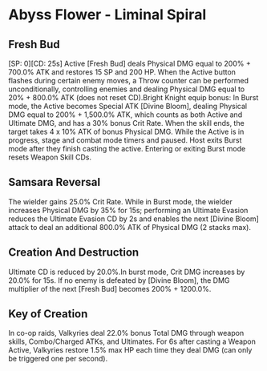 # Abyss Flower - Liminal Spiral

## Fresh Bud

[SP: 0][CD: 25s] Active [Fresh Bud] deals Physical DMG equal to 200% + 700.0% ATK and restores 15 SP and 200 HP.
When the Active button flashes during certain enemy moves, a Throw counter can be performed unconditionally, controlling enemies and dealing Physical DMG equal to 20% + 800.0% ATK (does not reset CD).Bright Knight equip bonus: In Burst mode, the Active becomes Special ATK [Divine Bloom], dealing Physical DMG equal to 200% + 1,500.0% ATK, which counts as both Active and Ultimate DMG, and has a 30% bonus Crit Rate. When the skill ends, the target takes 4 x 10% ATK of bonus Physical DMG. While the Active is in progress, stage and combat mode timers and paused. Host exits Burst mode after they finish casting the active. Entering or exiting Burst mode resets Weapon Skill CDs.

## Samsara Reversal

The wielder gains 25.0% Crit Rate. While in Burst mode, the wielder increases Physical DMG by 35% for 15s; performing an Ultimate Evasion reduces the Ultimate Evasion CD by 2s and enables the next [Divine Bloom] attack to deal an additional 800.0% ATK of Physical DMG (2 stacks max).

## Creation And Destruction

Ultimate CD is reduced by 20.0%.In burst mode, Crit DMG increases by 20.0% for 15s. If no enemy is defeated by [Divine Bloom], the DMG multiplier of the next [Fresh Bud] becomes 200% + 1200.0%.

## Key of Creation

In co-op raids, Valkyries deal 22.0% bonus Total DMG through weapon skills, Combo/Charged ATKs, and Ultimates. For 6s after casting a Weapon Active, Valkyries restore 1.5% max HP each time they deal DMG (can only be triggered one per second).